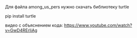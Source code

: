 Для файла among_us_pers нужно скачать библиотеку turtle

pip install turtle

видео с объяснением кода:
https://www.youtube.com/watch?v=GwD4RErIiAg

